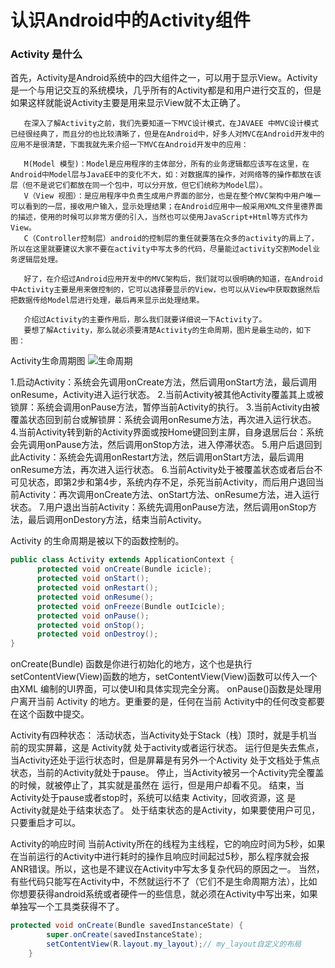 # 认识Android中的Activity组件
### Activity 是什么
首先，Activity是Android系统中的四大组件之一，可以用于显示View。Activity是一个与用记交互的系统模块，几乎所有的Activity都是和用户进行交互的，但是如果这样就能说Activity主要是用来显示View就不太正确了。

       在深入了解Activity之前，我们先要知道一下MVC设计模式，在JAVAEE 中MVC设计模式已经很经典了，而且分的也比较清晰了，但是在Android中，好多人对MVC在Android开发中的应用不是很清楚，下面我就先来介绍一下MVC在Android开发中的应用：

       M(Model 模型)：Model是应用程序的主体部分，所有的业务逻辑都应该写在这里，在Android中Model层与JavaEE中的变化不大，如：对数据库的操作，对网络等的操作都放在该层（但不是说它们都放在同一个包中，可以分开放，但它们统称为Model层）。
       V（View 视图）：是应用程序中负责生成用户界面的部分，也是在整个MVC架构中用户唯一可以看到的一层，接收用户输入，显示处理结果；在Android应用中一般采用XML文件里德界面的描述，使用的时候可以非常方便的引入，当然也可以使用JavaScript+Html等方式作为View。
       C（Controller控制层）android的控制层的重任就要落在众多的activity的肩上了，所以在这里就要建议大家不要在activity中写太多的代码，尽量能过activity交割Model业务逻辑层处理。

       好了，在介绍过Android应用开发中的MVC架构后，我们就可以很明确的知道，在Android中Activity主要是用来做控制的，它可以选择要显示的View，也可以从View中获取数据然后把数据传给Model层进行处理，最后再来显示出处理结果。

       介绍过Activity的主要作用后，那么我们就要详细说一下Activity了。
       要想了解Activity，那么就必须要清楚Activity的生命周期，图片是最生动的，如下图：

 

Activity生命周期图
![生命周期](http://7xpyz6.com1.z0.glb.clouddn.com/github1.png)

1.启动Activity：系统会先调用onCreate方法，然后调用onStart方法，最后调用onResume，Activity进入运行状态。
2.当前Activity被其他Activity覆盖其上或被锁屏：系统会调用onPause方法，暂停当前Activity的执行。
3.当前Activity由被覆盖状态回到前台或解锁屏：系统会调用onResume方法，再次进入运行状态。
4.当前Activity转到新的Activity界面或按Home键回到主屏，自身退居后台：系统会先调用onPause方法，然后调用onStop方法，进入停滞状态。
5.用户后退回到此Activity：系统会先调用onRestart方法，然后调用onStart方法，最后调用onResume方法，再次进入运行状态。
6.当前Activity处于被覆盖状态或者后台不可见状态，即第2步和第4步，系统内存不足，杀死当前Activity，而后用户退回当前Activity：再次调用onCreate方法、onStart方法、onResume方法，进入运行状态。
7.用户退出当前Activity：系统先调用onPause方法，然后调用onStop方法，最后调用onDestory方法，结束当前Activity。

Activity 的生命周期是被以下的函数控制的。   
```java
public class Activity extends ApplicationContext {
      protected void onCreate(Bundle icicle);
      protected void onStart();
      protected void onRestart();
      protected void onResume();
      protected void onFreeze(Bundle outIcicle);
      protected void onPause();
      protected void onStop();
      protected void onDestroy();
}
```
onCreate(Bundle) 函数是你进行初始化的地方，这个也是执行
setContentView(View)函数的地方，setContentView(View)函数可以传入一个由XML
编制的UI界面，可以使UI和具体实现完全分离。
onPause()函数是处理用户离开当前 Activity 的地方。更重要的是，任何在当前
Activity中的任何改变都要在这个函数中提交。

Activity有四种状态：
       活动状态，当Activity处于Stack（栈）顶时，就是手机当前的现实屏幕，这是 Activity就
处于activity或者运行状态。
       运行但是失去焦点，当Activity还处于运行状态时，但是屏幕是有另外一个Activity
处于文档处于焦点状态，当前的Activity就处于pause。
       停止，当Activity被另一个Activity完全覆盖的时候，就被停止了，其实就是虽然在
运行，但是用户却看不见。
       结束，当Activity处于pause或者stop时，系统可以结束 Activity，回收资源，这
是Activity就是处于结束状态了。
       处于结束状态的是Activity，如果要使用户可见，只要重启才可以。

Activity的响应时间
       当前Activity所在的线程为主线程，它的响应时间为5秒，如果在当前运行的Activity中进行耗时的操作且响应时间起过5秒，那么程序就会报ANR错误。所以，这也是不建议在Activity中写太多复杂代码的原因之一。
       当然，有些代码只能写在Activity中，不然就运行不了（它们不是生命周期方法），比如你想要获得android系统或者硬件一的些信息，就必须在Activity中写出来，如果单独写一个工具类获得不了。
       

```java
protected void onCreate(Bundle savedInstanceState) {
        super.onCreate(savedInstanceState);
        setContentView(R.layout.my_layout);// my_layout自定义的布局
    }
```
